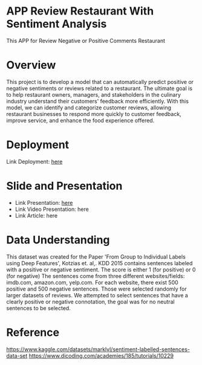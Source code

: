 # APP Review Restaurant With Sentiment Analysis
This APP for Review Negative or Positive Comments Restaurant

# Overview
This project is to develop a model that can automatically predict positive or negative sentiments or reviews related to a restaurant. The ultimate goal is to help restaurant owners, managers, and stakeholders in the culinary industry understand their customers' feedback more efficiently. With this model, we can identify and categorize customer reviews, allowing restaurant businesses to respond more quickly to customer feedback, improve service, and enhance the food experience offered.

# Deployment
Link Deployment: [here](https://app-restaurant-review-hmphowipvb9zcanburyxvz.streamlit.app/)
# Slide and Presentation
 * Link Presentation: [here](https://docs.google.com/presentation/d/121nI6YNe-woAutYGyyBjGR2QdzpeIvh0/edit?usp=sharing&ouid=106988812731896889265&rtpof=true&sd=true)
 * Link Video Presentation: here
 * Link Article: here
 
# Data Understanding
This dataset was created for the Paper 'From Group to Individual Labels using Deep Features', Kotzias et. al,. KDD 2015 contains sentences labeled with a positive or negative sentiment. The score is either 1 (for positive) or 0 (for negative) The sentences come from three different websites/fields:
imdb.com, amazon.com, yelp.com. For each website, there exist 500 positive and 500 negative sentences. Those were selected randomly for larger datasets of reviews.
We attempted to select sentences that have a clearly positive or negative connotation, the goal was for no neutral sentences to be selected.

# Reference
https://www.kaggle.com/datasets/marklvl/sentiment-labelled-sentences-data-set
https://www.dicoding.com/academies/185/tutorials/10229

